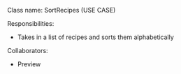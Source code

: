 Class name: SortRecipes (USE CASE)

Responsibilities:
- Takes in a list of recipes and sorts them alphabetically

Collaborators: 
- Preview